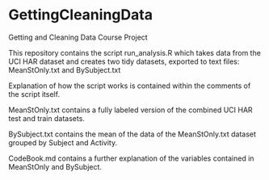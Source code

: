 # GettingCleaningData
Getting and Cleaning Data Course Project

This repository contains the script run_analysis.R which takes data from the UCI HAR dataset and creates two tidy datasets, exported to text files:  MeanStOnly.txt and BySubject.txt

Explanation of how the script works is contained within the comments of the script itself.

MeanStOnly.txt contains a fully labeled version of the combined UCI HAR test and train datasets.

BySubject.txt contains the mean of the data of the MeanStOnly.txt dataset grouped by Subject and Activity.

CodeBook.md contains a further explanation of the variables contained in MeanStOnly and BySubject.

